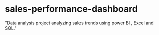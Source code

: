 # sales-performance-dashboard
"Data analysis project analyzing sales trends using power BI , Excel and SQL."
